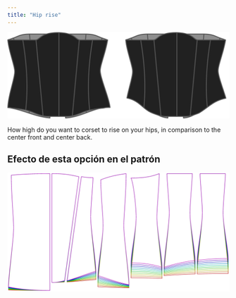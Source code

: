 ```yaml
---
title: "Hip rise"
---
```


![The hip rise option on Cathrin](./hiprise.svg)

How high do you want to corset to rise on your hips, in comparison to the center front and center back.

## Efecto de esta opción en el patrón

![This image shows the effect of this option by superimposing several variants that have a different value for this option](cathrin_hiprise_sample.svg "Effect of this option on the pattern")
